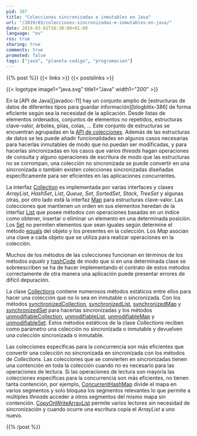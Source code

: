 ```yaml
---
pid: 387
title: "Colecciones sincronizadas e inmutables en Java"
url: "/2019/03/colecciones-sincronizadas-e-inmutables-en-java/"
date: 2019-03-01T16:30:00+01:00
language: "es"
rss: true
sharing: true
comments: true
promoted: false
tags: ["java", "planeta-codigo", "programacion"]
---
```


{{% post %}}
{{< links >}}
{{< postslinks >}}

{{< logotype image1="java.svg" title1="Java" width1="200" >}}

En la [API de Java][javadoc-11] hay un conjunto amplio de [estructuras de datos de diferentes tipos para guardar información][blogbitix-386] de forma eficiente según sea la necesidad de la aplicación. Desde listas de elementos ordenados, conjuntos de elementos no repetidos, estructuras clave-valor, árboles, pilas, colas, ... Este conjunto de estructuras se encuentran agrupadas en la [API de colecciones](https://docs.oracle.com/en/java/javase/11/docs/api/java.base/java/util/Collections.html). Además de las estructuras de datos se les puede añadir funcionalidades en algunos casos necesarias para hacerlas inmutables de modo que no puedan ser modificadas, y para hacerlas sincronizadas en los casos que varios _threads_ hagan operaciones de consulta y alguno operaciones de escritura de modo que las estructuras no se corrompan, una colección no sincronizada se puede convertir en una sincronizada o también existen colecciones sincronizadas diseñadas específicamente para ser eficientes en las aplicaciones concurrentes.

La interfaz [Collection](https://docs.oracle.com/en/java/javase/11/docs/api/java.base/java/util/Collection.html) es implementada por varias interfaces y clases _ArrayList_, _HashSet_, _List_, _Queue_, _Set_, _SortedSet_, _Stack_, _TreeSet_ y algunas otras, por otro lado está la interfaz [Map](https://docs.oracle.com/en/java/javase/11/docs/api/java.base/java/util/Map.html) para estructuras clave-valor. Las colecciones que mantienen un orden en sus elementos heredan de la interfaz [List](https://docs.oracle.com/en/java/javase/11/docs/api/java.base/java/util/List.html) que posee métodos con operaciones basadas en un índice como obtener, insertar o eliminar un elemento en una determinada posición. Los [Set](https://docs.oracle.com/en/java/javase/11/docs/api/java.base/java/util/Set.html) no permiten elementos que sean iguales según determine el método [equals](https://docs.oracle.com/en/java/javase/11/docs/api/java.base/java/lang/Object.html#equals(java.lang.Object)) del objeto y los presentes en la colección. Los _Map_ asocian una clave a cada objeto que se utiliza para realizar operaciones en la colección.

Muchos de los métodos de las colecciones funcionan en términos de los métodos _equals_ y [hashCode](https://docs.oracle.com/en/java/javase/11/docs/api/java.base/java/lang/Object.html#hashCode()) de modo que si en una determinada clase se sobreescriben se ha de hacer implementando el contrato de estos métodos correctamente de otra manera una aplicación puede presentar errores de difícil depuración.

La clase [Collections](https://docs.oracle.com/en/java/javase/11/docs/api/java.base/java/util/Collections.html) contiene numerosos métodos estáticos entre ellos para hacer una colección que no lo sea en inmutable o sincronizada. Con los métodos [synchronizedCollection](https://docs.oracle.com/en/java/javase/11/docs/api/java.base/java/util/Collections.html#synchronizedCollection(java.util.Collection)), [synchronizedList](https://docs.oracle.com/en/java/javase/11/docs/api/java.base/java/util/Collections.html#synchronizedList(java.util.List)), [synchronizedMap](https://docs.oracle.com/en/java/javase/11/docs/api/java.base/java/util/Collections.html#synchronizedMap(java.util.Map)) y [synchronizedSet](https://docs.oracle.com/en/java/javase/11/docs/api/java.base/java/util/Collections.html#synchronizedSet(java.util.Set)) para hacerlas sincronizadas y los métodos [unmodifiableCollection](https://docs.oracle.com/en/java/javase/11/docs/api/java.base/java/util/Collections.html#unmodifiableCollection(java.util.Collection)), [unmodifiableList](https://docs.oracle.com/en/java/javase/11/docs/api/java.base/java/util/Collections.html#unmodifiableList(java.util.List)), [unmodifiableMap](https://docs.oracle.com/en/java/javase/11/docs/api/java.base/java/util/Collections.html#unmodifiableMap(java.util.Map)) y [unmodifiableSet](https://docs.oracle.com/en/java/javase/11/docs/api/java.base/java/util/Collections.html#unmodifiableSet(java.util.Set)). Estos métodos estáticos de la clase _Collections_ reciben como parámetro una colección no sincronizada o inmutable y devuelven una colección sincronizada o inmutable.

Las colecciones específicas para la concurrencia son más eficientes que convertir una colección no sincronizada en sincronizada con los métodos de _Collections_. Las colecciones que se convierten en sincronizadas tienen una contención en toda la colección cuando no es necesario para las operaciones de lectura. Si las operaciones de lectura son mayoría las colecciones específicas para la concurrencia son más eficientes, no tienen tanta contención, por ejemplo, [ConcurrentHashMap](https://docs.oracle.com/en/java/javase/11/docs/api/java.base/java/util/concurrent/ConcurrentHashMap.html) divide el mapa en varios segmentos y solo bloquea los segmentos relevantes lo que permite a múltiples _threads_ acceder a otros segmentos del mismo mapa sin contención. [CopyOnWriteArrayList](https://docs.oracle.com/en/java/javase/11/docs/api/java.base/java/util/concurrent/CopyOnWriteArrayList.html) permite varios lectores sin necesidad de sincronización y cuando ocurre una escritura copia el _ArrayList_ a uno nuevo.

{{% /post %}}
